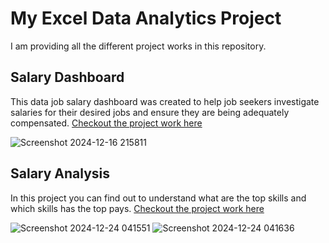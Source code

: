 # My Excel Data Analytics Project

I am providing all the different project works in this repository.

## Salary Dashboard

This data job salary dashboard was created to help job seekers investigate salaries for their desired jobs and ensure they are being adequately compensated.
[Checkout the project work here](Project_1-Dashboard)

![Screenshot 2024-12-16 215811](https://github.com/user-attachments/assets/68beecab-0f76-43d0-ba4b-9d64d4678469)

## Salary Analysis

In this project you can find out to understand what are the top skills and which skills has the top pays.
[Checkout the project work here](Project_2-Analysis)

![Screenshot 2024-12-24 041551](https://github.com/user-attachments/assets/7b2836ab-9f7f-4880-9e57-9fb5288881ab)
![Screenshot 2024-12-24 041636](https://github.com/user-attachments/assets/b29924bb-db41-46b2-a693-9cdf02e46d88)